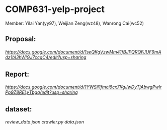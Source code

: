 # COMP631-yelp-project

Member: Yilai Yan(yy97), Weijian Zeng(wz48), Wanrong Cai(wc52)



## Proposal: 
###### 		https://docs.google.com/document/d/1seQKgVzwMm41fBJPQRQFJUF9mAdz1bI3hWlGJ7ccqC4/edit?usp=sharing

## Report: 
###### 		https://docs.google.com/document/d/1YWSil1fmci6cx7KgJwDyTjAbwgPwlrPp9Z8RELyTbgg/edit?usp=sharing

## dataset: 
###### review_data.json crawler.py data.json
